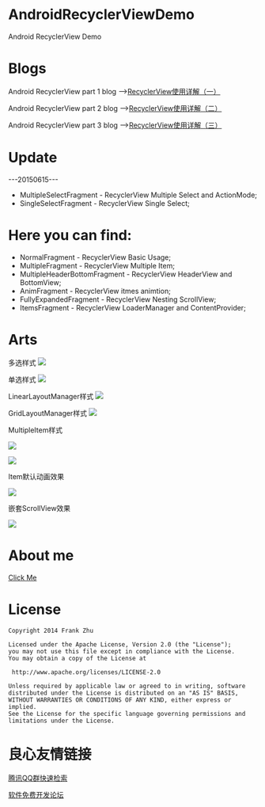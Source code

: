 # AndroidRecyclerViewDemo
Android RecyclerView Demo 

Blogs
============
Android RecyclerView part 1 blog -->[RecyclerView使用详解（一）](http://frank-zhu.github.io/android/2015/01/16/android-recyclerview-part-1/)

Android RecyclerView part 2 blog -->[RecyclerView使用详解（二）](http://frank-zhu.github.io/android/2015/02/25/android-recyclerview-part-2/)

Android RecyclerView part 3 blog -->[RecyclerView使用详解（三）](http://frank-zhu.github.io/android/2015/02/26/android-recyclerview-part-3/)

Update
============
---20150615---
  * MultipleSelectFragment - RecyclerView Multiple Select and ActionMode;
  * SingleSelectFragment - RecyclerView Single Select;

Here you can find:
============
  * NormalFragment - RecyclerView Basic Usage;
  * MultipleFragment - RecyclerView Multiple Item;
  * MultipleHeaderBottomFragment - RecyclerView HeaderView and BottomView;
  * AnimFragment - RecyclerView itmes animtion;
  * FullyExpandedFragment - RecyclerView Nesting ScrollView;
  * ItemsFragment - RecyclerView LoaderManager and ContentProvider;

Arts
============

多选样式
![](https://raw.githubusercontent.com/Frank-Zhu/AndroidRecyclerViewDemo/master/art/m_1.gif)

单选样式
![](https://raw.githubusercontent.com/Frank-Zhu/AndroidRecyclerViewDemo/master/art/s_1.gif)

LinearLayoutManager样式
![](https://raw.githubusercontent.com/Frank-Zhu/AndroidRecyclerViewDemo/master/art/normal_2.png)

GridLayoutManager样式
![](https://raw.githubusercontent.com/Frank-Zhu/AndroidRecyclerViewDemo/master/art/normal_1.png)

MultipleItem样式

![](https://raw.githubusercontent.com/Frank-Zhu/AndroidRecyclerViewDemo/master/art/multiple_item_1.png)

![](https://raw.githubusercontent.com/Frank-Zhu/AndroidRecyclerViewDemo/master/art/multiple_item_2.png)

Item默认动画效果

![](https://raw.githubusercontent.com/Frank-Zhu/AndroidRecyclerViewDemo/master/art/anim_1.gif)

嵌套ScrollView效果

![](https://raw.githubusercontent.com/Frank-Zhu/AndroidRecyclerViewDemo/master/art/fully_expanded_1.gif)

About me
============
[Click Me](http://frank-zhu.github.io/about/)

License
============

    Copyright 2014 Frank Zhu

	Licensed under the Apache License, Version 2.0 (the "License");
	you may not use this file except in compliance with the License.
	You may obtain a copy of the License at

     http://www.apache.org/licenses/LICENSE-2.0

	Unless required by applicable law or agreed to in writing, software
	distributed under the License is distributed on an "AS IS" BASIS,
	WITHOUT WARRANTIES OR CONDITIONS OF ANY KIND, either express or implied.
	See the License for the specific language governing permissions and
	limitations under the License.

 # 良心友情链接

[腾讯QQ群快速检索](http://u.720life.cn/s/8cf73f7c)

[软件免费开发论坛](http://u.720life.cn/s/bbb01dc0)